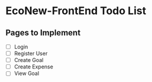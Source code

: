 # EcoNew-FrontEnd Todo List

## Pages to Implement

- [ ] Login
- [ ] Register User
- [ ] Create Goal
- [ ] Create Expense
- [ ] View Goal
